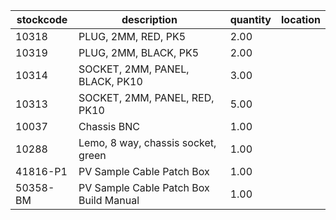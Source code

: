 |stockcode|description|quantity|location|
|---------|-----------|--------|--------|
|10318|PLUG, 2MM, RED, PK5|2.00||
|10319|PLUG, 2MM, BLACK, PK5|2.00||
|10314|SOCKET, 2MM, PANEL, BLACK, PK10|3.00||
|10313|SOCKET, 2MM, PANEL, RED, PK10|5.00||
|10037|Chassis BNC|1.00||
|10288|Lemo, 8 way, chassis socket, green|1.00||
|41816-P1|PV Sample Cable Patch Box|1.00||
|50358-BM|PV Sample Cable Patch Box Build Manual|1.00||

